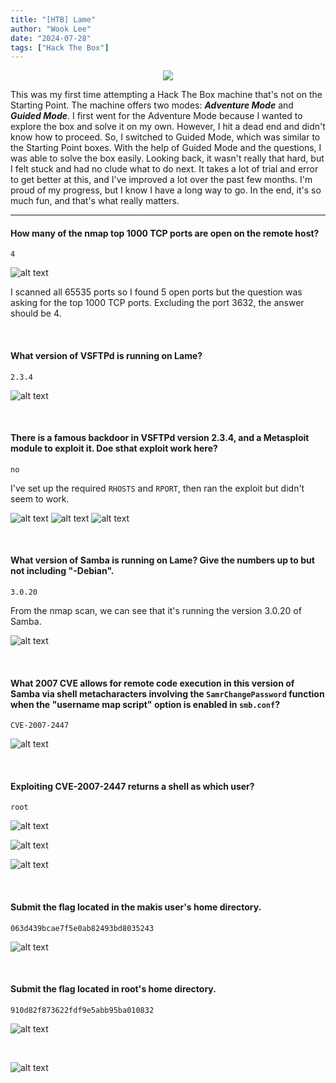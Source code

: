 ```yaml
---
title: "[HTB] Lame"
author: "Wook Lee"
date: "2024-07-28"
tags: ["Hack The Box"]
---
```


<div style="text-align: center"><img src="./giphy.gif"></div>

This was my first time attempting a Hack The Box machine that's not on the Starting Point. The machine offers two modes: **_Adventure Mode_** and **_Guided Mode_**. I first went for the Adventure Mode because I wanted to explore the box and solve it on my own. However, I hit a dead end and didn't know how to proceed. So, I switched to Guided Mode, which was similar to the Starting Point boxes. With the help of Guided Mode and the questions, I was able to solve the box easily. Looking back, it wasn't really that hard, but I felt stuck and had no clude what to do next. It takes a lot of trial and error to get better at this, and I've improved a lot over the past few months. I'm proud of my progress, but I know I have a long way to go. In the end, it's so much fun, and that's what really matters.

---

#### How many of the nmap top 1000 TCP ports are open on the remote host?

```
4
```

![alt text](image-4.png#center)

I scanned all 65535 ports so I found 5 open ports but the question was asking for the top 1000 TCP ports. Excluding the port 3632, the answer should be 4.

<br>

#### What version of VSFTPd is running on Lame?

```
2.3.4
```

![alt text](image-5.png#center)

<br>

#### There is a famous backdoor in VSFTPd version 2.3.4, and a Metasploit module to exploit it. Doe sthat exploit work here?

```
no
```

I've set up the required `RHOSTS` and `RPORT`, then ran the exploit but didn't seem to work.

![alt text](image-6.png#center)
![alt text](image-7.png#center)
![alt text](image-8.png#center)

<br>

#### What version of Samba is running on Lame? Give the numbers up to but not including "-Debian".

```
3.0.20
```

From the nmap scan, we can see that it's running the version 3.0.20 of Samba.

![alt text](image-9.png#center)

<br>

#### What 2007 CVE allows for remote code execution in this version of Samba via shell metacharacters involving the `SamrChangePassword` function when the "username map script" option is enabled in `smb.conf`?

```
CVE-2007-2447
```

![alt text](image-10.png#center)

<br>

#### Exploiting CVE-2007-2447 returns a shell as which user?

```
root
```

![alt text](image-11.png#center)

![alt text](image-12.png#center)

![alt text](image-13.png#center)

<br>

#### Submit the flag located in the makis user's home directory.

```
063d439bcae7f5e0ab82493bd8035243
```

![alt text](image-14.png#center)

<br>

#### Submit the flag located in root's home directory.

```
910d82f873622fdf9e5abb95ba010832
```

![alt text](image-15.png#center)

<br>

![alt text](image-16.png#center)

